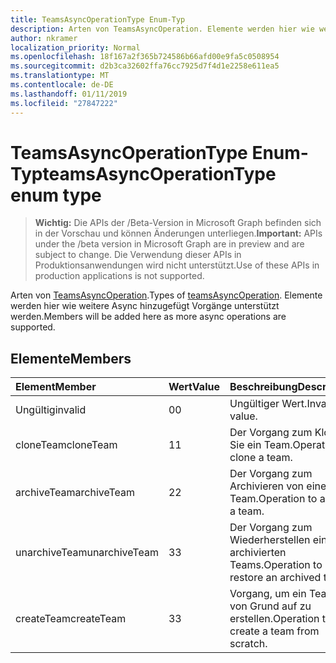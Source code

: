 ```yaml
---
title: TeamsAsyncOperationType Enum-Typ
description: Arten von TeamsAsyncOperation. Elemente werden hier wie weitere Async hinzugefügt Vorgänge unterstützt werden.
author: nkramer
localization_priority: Normal
ms.openlocfilehash: 18f167a2f365b724586b66afd00e9fa5c0508954
ms.sourcegitcommit: d2b3ca32602ffa76cc7925d7f4d1e2258e611ea5
ms.translationtype: MT
ms.contentlocale: de-DE
ms.lasthandoff: 01/11/2019
ms.locfileid: "27847222"
---
```

# <a name="teamsasyncoperationtype-enum-type"></a><span data-ttu-id="56409-104">TeamsAsyncOperationType Enum-Typ</span><span class="sxs-lookup"><span data-stu-id="56409-104">teamsAsyncOperationType enum type</span></span>

> <span data-ttu-id="56409-105">**Wichtig:** Die APIs der /Beta-Version in Microsoft Graph befinden sich in der Vorschau und können Änderungen unterliegen.</span><span class="sxs-lookup"><span data-stu-id="56409-105">**Important:** APIs under the /beta version in Microsoft Graph are in preview and are subject to change.</span></span> <span data-ttu-id="56409-106">Die Verwendung dieser APIs in Produktionsanwendungen wird nicht unterstützt.</span><span class="sxs-lookup"><span data-stu-id="56409-106">Use of these APIs in production applications is not supported.</span></span>

<span data-ttu-id="56409-107">Arten von [TeamsAsyncOperation](teamsasyncoperation.md).</span><span class="sxs-lookup"><span data-stu-id="56409-107">Types of [teamsAsyncOperation](teamsasyncoperation.md).</span></span> <span data-ttu-id="56409-108">Elemente werden hier wie weitere Async hinzugefügt Vorgänge unterstützt werden.</span><span class="sxs-lookup"><span data-stu-id="56409-108">Members will be added here as more async operations are supported.</span></span>

## <a name="members"></a><span data-ttu-id="56409-109">Elemente</span><span class="sxs-lookup"><span data-stu-id="56409-109">Members</span></span>

| <span data-ttu-id="56409-110">Element</span><span class="sxs-lookup"><span data-stu-id="56409-110">Member</span></span> | <span data-ttu-id="56409-111">Wert</span><span class="sxs-lookup"><span data-stu-id="56409-111">Value</span></span>| <span data-ttu-id="56409-112">Beschreibung</span><span class="sxs-lookup"><span data-stu-id="56409-112">Description</span></span> |
|:---------------|:--------|:----------|
|<span data-ttu-id="56409-113">Ungültig</span><span class="sxs-lookup"><span data-stu-id="56409-113">invalid</span></span>|<span data-ttu-id="56409-114">0</span><span class="sxs-lookup"><span data-stu-id="56409-114">0</span></span>|<span data-ttu-id="56409-115">Ungültiger Wert.</span><span class="sxs-lookup"><span data-stu-id="56409-115">Invalid value.</span></span>|
|<span data-ttu-id="56409-116">cloneTeam</span><span class="sxs-lookup"><span data-stu-id="56409-116">cloneTeam</span></span>|<span data-ttu-id="56409-117">1</span><span class="sxs-lookup"><span data-stu-id="56409-117">1</span></span>|<span data-ttu-id="56409-118">Der Vorgang zum Klonen Sie ein Team.</span><span class="sxs-lookup"><span data-stu-id="56409-118">Operation to clone a team.</span></span>|
|<span data-ttu-id="56409-119">archiveTeam</span><span class="sxs-lookup"><span data-stu-id="56409-119">archiveTeam</span></span>|<span data-ttu-id="56409-120">2</span><span class="sxs-lookup"><span data-stu-id="56409-120">2</span></span>|<span data-ttu-id="56409-121">Der Vorgang zum Archivieren von einem Team.</span><span class="sxs-lookup"><span data-stu-id="56409-121">Operation to archive a team.</span></span>|
|<span data-ttu-id="56409-122">unarchiveTeam</span><span class="sxs-lookup"><span data-stu-id="56409-122">unarchiveTeam</span></span>|<span data-ttu-id="56409-123">3</span><span class="sxs-lookup"><span data-stu-id="56409-123">3</span></span>|<span data-ttu-id="56409-124">Der Vorgang zum Wiederherstellen eines archivierten Teams.</span><span class="sxs-lookup"><span data-stu-id="56409-124">Operation to restore an archived team.</span></span>|
|<span data-ttu-id="56409-125">createTeam</span><span class="sxs-lookup"><span data-stu-id="56409-125">createTeam</span></span>|<span data-ttu-id="56409-126">3</span><span class="sxs-lookup"><span data-stu-id="56409-126">3</span></span>|<span data-ttu-id="56409-127">Vorgang, um ein Team von Grund auf zu erstellen.</span><span class="sxs-lookup"><span data-stu-id="56409-127">Operation to create a team from scratch.</span></span>|

